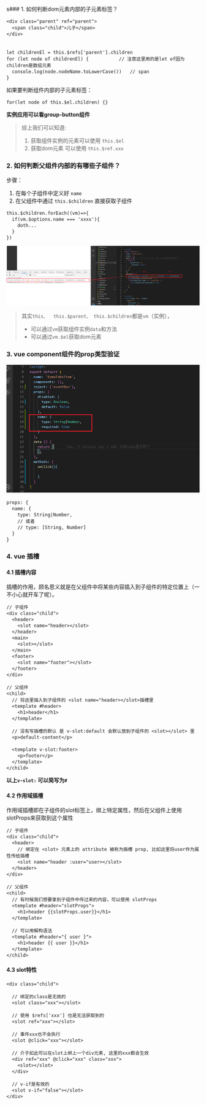 s### 1. 如何判断dom元素内部的子元素标签？
```
<div class="parent" ref="parent">
  <span class="child">儿子</span>
</div>


let childrenEl = this.$refs['parent'].children
for (let node of childrenEl) {           // 注意这里用的是let of因为children是数组元素
  console.log(node.nodeName.toLowerCase())   // span
}

```

如果要判断组件内部的子元素标签：
```
for(let node of this.$el.children) {}
```

**实例应用可以看group-button组件**

> 综上我们可以知道: 
> 1. 获取组件实例的元素可以使用 `this.$el`
> 2. 获取dom元素 可以使用 `this.$ref.xxx`

### 2. 如何判断父组件内部的有哪些子组件？
步骤： 
1. 在每个子组件中定义好 `name`
2. 在父组件中通过 `this.$children` 直接获取子组件
```
this.$children.forEach((vm)=>{
  if(vm.$options.name === 'xxxx'){
    doth...
  }
})
```
![1vue的dom和vm](./1vue的dom和vm.png)
> 其实`this、  this.$parent、 this.$children`都是`vm`（实例），
> - 可以通过`vm`获取组件实例`data`和方法
> - 可以通过`vm.$el`获取dom元素


### 3. vue component组件的prop类型验证
![2](./2prop类型验证.png)
```
props: {
  name: {
    type: String|Number,  
    // 或者
    // type: [String, Number]
  }
}
```

### 4. vue 插槽

#### 4.1 插槽内容
插槽的作用，顾名思义就是在父组件中将某些内容插入到子组件的特定位置上（一不小心就开车了呢）。
```
// 子组件
<div class="child">
  <header>
    <slot name="header></slot>
  </header>
  <main>
    <slot></slot>
  </main>
  <footer>
    <slot name="footer"></slot>
  </footer>
</div>

// 父组件
<child>
  // 将这里插入到子组件的 <slot name="header></slot>插槽里
  <template #header>
    <h1>header</h1>
  </template>

  // 没有写插槽的默认 是 v-slot:default 会默认放到子组件的 <slot></slot> 里
  <p>default-content</p>

  <template v-slot:footer>
    <p>footer</p>
  </template>
</child>
```
**以上`v-slot:` 可以简写为`#`**


#### 4.2 作用域插槽

作用域插槽即在子组件的slot标签上，绑上特定属性，然后在父组件上使用 slotProps来获取到这个属性
```
// 子组件
<div class="child">
  <header>
    // 绑定在 <slot> 元素上的 attribute 被称为插槽 prop, 比如这里将user作为属性传给插槽
    <slot name="header :user="user></slot>
  </header>
</div>

// 父组件
<child>
  // 有时候我们想要拿到子组件中传过来的内容，可以使用 slotProps
  <template #header="slotProps">
    <h1>header {{slotProps.user}}</h1>
  </template>

  // 可以用解构语法
  <template #header="{ user }">
    <h1>header {{ user }}</h1>
  </template>
</child>
```

#### 4.3 slot特性
```
<div class="child">

  // 绑定的class是无效的
  <slot class="xxx"></slot>

  // 使用 $refs['xxx'] 也是无法获取到的
  <slot ref="xxx"></slot>

  // 事件xxx也不会执行
  <slot @click="xxx"></slot>

  // 介于如此可以在slot上绑上一个div元素, 这里的xxx都会生效
  <div ref="xxx" @click="xxx" class="xxx">
    <slot></slot>
  </div>

  // v-if是有效的 
  <slot v-if="false"></slot>
</div>
```





